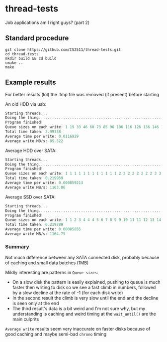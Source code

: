 # thread-tests

Job applications am I right guys? (part 2)

## Standard procedure

```shell
git clone https://github.com/IS2511/thread-tests.git
cd thread-tests
mkdir build && cd build
cmake ..
make
```

## Example results

For better results (lol) the .tmp file was removed (if present) before starting

An old HDD via usb:
```c++
Starting threads...
Doing the thing................................................................................................................................................................................................................................................................
Program finished!
Queue sizes on each write: 1 19 33 46 60 73 85 96 106 116 126 136 146 156 167 177 187 197 208 218 228 235 234 233 232 231 230 229 228 227 226 225 224 223 222 221 220 219 218 217 216 215 214 213 212 211 210 209 208 207 206 205 204 203 202 201 200 199 198 197 196 195 194 193 192 191 190 189 188 187 186 185 184 183 182 181 180 179 178 177 176 175 174 173 172 171 170 169 168 167 166 165 164 163 162 161 160 159 158 157 156 155 154 153 152 151 150 149 148 147 146 145 144 143 142 141 140 139 138 137 136 135 134 133 132 131 130 129 128 127 126 125 124 123 122 121 120 119 118 117 116 115 114 113 112 111 110 109 108 107 106 105 104 103 102 101 100 99 98 97 96 95 94 93 92 91 90 89 88 87 86 85 84 83 82 81 80 79 78 77 76 75 74 73 72 71 70 69 68 67 66 65 64 63 62 61 60 59 58 57 56 55 54 53 52 51 50 49 48 47 46 45 44 43 42 41 40 39 38 37 36 35 34 33 32 31 30 29 28 27 26 25 24 23 22 21 20 19 18 17 16 15 14 13 12 11 10 9 8 7 6 5 4 3 2 1 
Total time taken: 2.99338
Average time per write: 0.0116929
Average write MB/s: 85.522
```

Average HDD over SATA:
```c++
Starting threads...
Doing the thing................................................................................................................................................................................................................................................................
Program finished!
Queue sizes on each write: 1 1 1 1 1 1 1 1 1 1 1 1 2 2 2 2 2 2 2 2 3 3 3 3 3 3 3 3 3 3 3 3 3 4 5 6 7 8 9 10 11 12 12 12 12 12 12 12 12 12 12 12 12 12 12 12 12 13 13 13 13 14 14 14 14 14 14 14 14 14 14 14 14 14 14 14 14 14 14 14 14 14 14 14 14 14 14 14 14 14 14 15 15 15 15 15 15 15 15 15 15 15 15 15 15 15 15 15 15 15 15 15 15 15 15 15 15 15 15 15 15 15 15 15 15 15 15 16 16 16 16 16 16 16 16 16 16 16 16 16 16 16 16 16 16 16 16 16 16 16 16 16 16 16 16 16 16 16 16 16 16 16 16 16 16 16 16 16 16 16 16 16 16 16 16 16 16 16 16 16 16 16 16 16 16 16 16 16 16 16 16 16 16 16 16 16 16 16 16 16 16 16 16 16 16 16 16 16 16 16 16 16 16 16 16 16 16 16 16 16 16 16 16 16 16 16 16 16 16 16 16 16 16 16 16 16 16 16 16 16 16 15 14 13 12 11 10 9 8 7 6 5 4 3 2 1 
Total time taken: 0.219959
Average time per write: 0.000859213
Average write MB/s: 1163.86
```

Average SSD over SATA:
```c++
Starting threads...
Doing the thing................................................................................................................................................................................................................................................................
Program finished!
Queue sizes on each write: 1 1 2 3 4 4 4 5 6 7 8 9 9 10 11 11 12 13 14 15 16 16 16 16 16 16 16 16 16 16 17 17 17 17 17 17 17 17 17 17 17 17 17 17 17 17 17 17 17 17 17 17 17 17 17 17 17 17 17 17 17 17 17 17 17 17 17 17 17 17 17 17 17 17 17 17 17 17 17 17 17 17 17 17 17 17 17 17 17 17 17 17 17 17 17 17 17 17 17 17 17 17 17 17 17 17 17 17 17 17 17 17 17 17 17 17 17 17 17 17 17 17 17 17 17 17 17 17 17 17 17 17 17 17 17 17 17 17 17 17 17 17 17 17 17 17 17 17 17 17 17 17 17 17 17 17 17 17 17 17 17 17 17 17 17 17 17 17 17 17 17 17 17 17 17 17 17 17 17 17 17 17 17 17 17 17 17 17 17 17 17 17 17 17 17 17 17 17 17 17 17 17 17 17 17 17 17 17 17 17 17 17 17 17 17 17 17 17 17 17 17 17 17 17 17 17 17 17 17 17 17 17 17 17 17 17 17 17 17 17 16 15 14 13 12 11 10 9 8 7 6 5 4 3 2 1 
Total time taken: 0.219789
Average time per write: 0.00085855
Average write MB/s: 1164.75
```

### Summary

Not much difference between any SATA connected disk,
probably because of caching and small data batches (1MB)


Mildly interesting are patterns in `Queue sizes`:
- On a slow disk the pattern is easily explained, pushing to queue
  is much faster then writing to disk so we see a fast climb in numbers,
  followed by a slow decline at the rate of -1 (for each disk write)
- In the second result the climb is very slow until the end and the
  decline is seen only at the end
- The third result's data is a bit weird and I'm not sure why, but
  my understanding is caching and weird timing at the `wait_until()`
  are the main culprits
  
`Average write` results seem very inaccurate on faster disks because
of good caching and maybe semi-bad `chrono` timing
